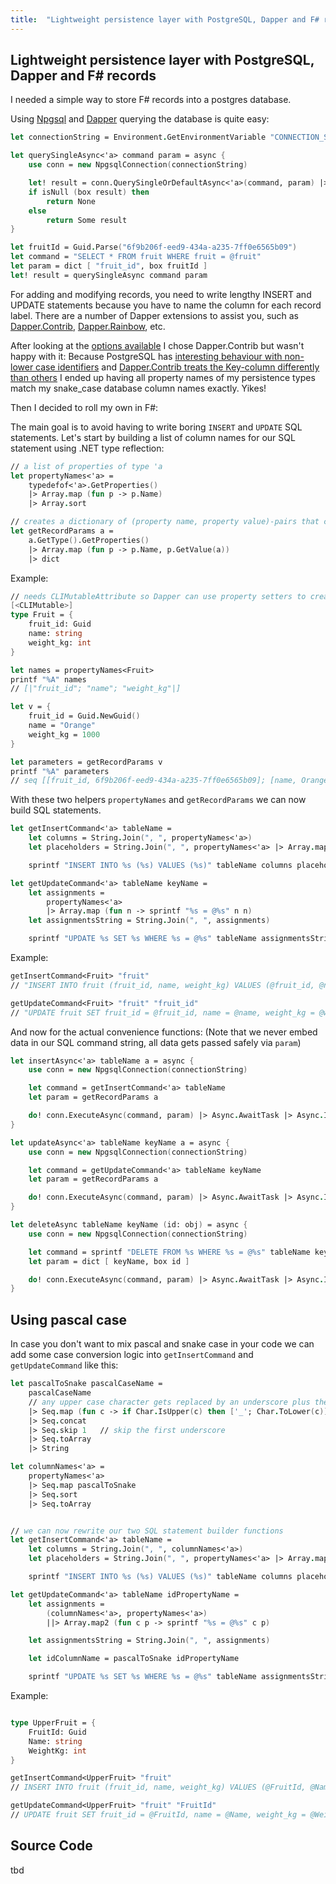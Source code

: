 ```yaml
---
title:  "Lightweight persistence layer with PostgreSQL, Dapper and F# records"
---
```

## Lightweight persistence layer with PostgreSQL, Dapper and F# records

I needed a simple way to store F# records into a postgres database. 

Using [Npgsql](http://www.npgsql.org/) and [Dapper](https://github.com/StackExchange/Dapper)
querying the database is quite easy:
```fsharp
let connectionString = Environment.GetEnvironmentVariable "CONNECTION_STRING"

let querySingleAsync<'a> command param = async {
    use conn = new NpgsqlConnection(connectionString)

    let! result = conn.QuerySingleOrDefaultAsync<'a>(command, param) |> Async.AwaitTask
    if isNull (box result) then
        return None
    else
        return Some result
}
```

```fsharp
let fruitId = Guid.Parse("6f9b206f-eed9-434a-a235-7ff0e6565b09")
let command = "SELECT * FROM fruit WHERE fruit = @fruit"
let param = dict [ "fruit_id", box fruitId ]
let! result = querySingleAsync command param
```

For adding and modifying records, you need to write lengthy INSERT and UPDATE statements because you have to name the column for each record label.
There are a number of Dapper extensions to assist you, such as [Dapper.Contrib](https://github.com/StackExchange/Dapper/tree/master/Dapper.Contrib), [Dapper.Rainbow](https://github.com/StackExchange/Dapper), etc.

After looking at the [options available](https://dapper-tutorial.net/third-party-library)
I chose Dapper.Contrib but wasn't happy with it: Because PostgreSQL has [interesting behaviour with non-lower case identifiers](https://stackoverflow.com/questions/2878248/postgresql-naming-conventions) and [Dapper.Contrib treats the Key-column differently than others](https://github.com/StackExchange/Dapper/issues/1008) I ended up having all property names of my persistence types match my snake_case database column names exactly. Yikes!

Then I decided to roll my own in F#:

The main goal is to avoid having to write boring `INSERT` and `UPDATE` SQL statements.
Let's start by building a list of column names for our SQL statement using .NET type reflection:
```fsharp
// a list of properties of type 'a
let propertyNames<'a> =
    typedefof<'a>.GetProperties()
    |> Array.map (fun p -> p.Name)
    |> Array.sort

// creates a dictionary of (property name, property value)-pairs that can be passed to Dapper
let getRecordParams a =
    a.GetType().GetProperties() 
    |> Array.map (fun p -> p.Name, p.GetValue(a)) 
    |> dict
```

Example:
```fsharp
// needs CLIMutableAttribute so Dapper can use property setters to create the object
[<CLIMutable>]
type Fruit = {
    fruit_id: Guid
    name: string
    weight_kg: int
}

let names = propertyNames<Fruit>
printf "%A" names
// [|"fruit_id"; "name"; "weight_kg"|]

let v = {
    fruit_id = Guid.NewGuid()
    name = "Orange"
    weight_kg = 1000
}

let parameters = getRecordParams v
printf "%A" parameters
// seq [[fruit_id, 6f9b206f-eed9-434a-a235-7ff0e6565b09]; [name, Orange]; [weight_kg, 1000]]
```

With these two helpers `propertyNames` and `getRecordParams` we can now build SQL statements.
```fsharp
let getInsertCommand<'a> tableName = 
    let columns = String.Join(", ", propertyNames<'a>)
    let placeholders = String.Join(", ", propertyNames<'a> |> Array.map (fun c -> "@" + c))

    sprintf "INSERT INTO %s (%s) VALUES (%s)" tableName columns placeholders

let getUpdateCommand<'a> tableName keyName =
    let assignments =
        propertyNames<'a>
        |> Array.map (fun n -> sprintf "%s = @%s" n n)
    let assignmentsString = String.Join(", ", assignments)

    sprintf "UPDATE %s SET %s WHERE %s = @%s" tableName assignmentsString keyName keyName
```

Example:
```fsharp
getInsertCommand<Fruit> "fruit"
// "INSERT INTO fruit (fruit_id, name, weight_kg) VALUES (@fruit_id, @name, @weight_kg)"

getUpdateCommand<Fruit> "fruit" "fruit_id"
// "UPDATE fruit SET fruit_id = @fruit_id, name = @name, weight_kg = @weight_kg WHERE fruit_id = @fruit_id"
```

And now for the actual convenience functions:
(Note that we never embed data in our SQL command string, all data gets passed safely via `param`)
```fsharp
let insertAsync<'a> tableName a = async {
    use conn = new NpgsqlConnection(connectionString)

    let command = getInsertCommand<'a> tableName
    let param = getRecordParams a

    do! conn.ExecuteAsync(command, param) |> Async.AwaitTask |> Async.Ignore
}

let updateAsync<'a> tableName keyName a = async {
    use conn = new NpgsqlConnection(connectionString)

    let command = getUpdateCommand<'a> tableName keyName
    let param = getRecordParams a

    do! conn.ExecuteAsync(command, param) |> Async.AwaitTask |> Async.Ignore
}

let deleteAsync tableName keyName (id: obj) = async {
    use conn = new NpgsqlConnection(connectionString)

    let command = sprintf "DELETE FROM %s WHERE %s = @%s" tableName keyName keyName
    let param = dict [ keyName, box id ]

    do! conn.ExecuteAsync(command, param) |> Async.AwaitTask |> Async.Ignore
}
```

## Using pascal case
In case you don't want to mix pascal and snake case in your code we can add some case conversion logic into `getInsertCommand` and `getUpdateCommand` like this:

```fsharp
let pascalToSnake pascalCaseName =
    pascalCaseName
    // any upper case character gets replaced by an underscore plus the lower case character
    |> Seq.map (fun c -> if Char.IsUpper(c) then ['_'; Char.ToLower(c)] else [c])
    |> Seq.concat
    |> Seq.skip 1   // skip the first underscore
    |> Seq.toArray
    |> String

let columnNames<'a> = 
    propertyNames<'a>
    |> Seq.map pascalToSnake
    |> Seq.sort
    |> Seq.toArray


// we can now rewrite our two SQL statement builder functions
let getInsertCommand<'a> tableName = 
    let columns = String.Join(", ", columnNames<'a>)
    let placeholders = String.Join(", ", propertyNames<'a> |> Array.map (fun c -> "@" + c))

    sprintf "INSERT INTO %s (%s) VALUES (%s)" tableName columns placeholders

let getUpdateCommand<'a> tableName idPropertyName =
    let assignments =
        (columnNames<'a>, propertyNames<'a>)
        ||> Array.map2 (fun c p -> sprintf "%s = @%s" c p)

    let assignmentsString = String.Join(", ", assignments)

    let idColumnName = pascalToSnake idPropertyName

    sprintf "UPDATE %s SET %s WHERE %s = @%s" tableName assignmentsString idColumnName idPropertyName
```

Example:
```fsharp

type UpperFruit = {
    FruitId: Guid
    Name: string
    WeightKg: int
}

getInsertCommand<UpperFruit> "fruit"
// INSERT INTO fruit (fruit_id, name, weight_kg) VALUES (@FruitId, @Name, @WeightKg)

getUpdateCommand<UpperFruit> "fruit" "FruitId"
// UPDATE fruit SET fruit_id = @FruitId, name = @Name, weight_kg = @WeightKg WHERE fruit_id = @FruitId
```

## Source Code
tbd
